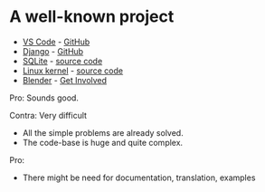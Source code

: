 # A well-known project


* [VS Code](https://code.visualstudio.com/) - [GitHub](https://github.com/Microsoft/vscode/)
* [Django](https://www.djangoproject.com/) - [GitHub](https://github.com/django/django)
* [SQLite](https://www.sqlite.org/) - [source code](https://sqlite.org/src/doc/trunk/README.md)
* [Linux kernel](https://www.kernel.org/) - [source code](https://git.kernel.org/)
* [Blender](https://www.blender.org/) - [Get Involved](https://www.blender.org/get-involved/)

Pro: Sounds good.

Contra: Very difficult

* All the simple problems are already solved.
* The code-base is huge and quite complex.

Pro:

* There might be need for documentation, translation, examples



